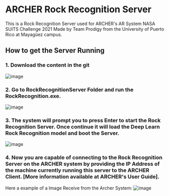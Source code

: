 # ARCHER Rock Recognition Server
This is a Rock Recognition Server used for ARCHER's AR System NASA SUITS Challenge 2021
Made by Team Prodigy from the University of Puerto Rico at Mayagüez campus.

## How to get the Server Running
### 1. Download the content in the git
![image](https://user-images.githubusercontent.com/47261571/114128479-70e7fe80-98ca-11eb-8f8e-176db5be3c81.png)

### 2. Go to RockRecognitionServer Folder and run the RockRecognition.exe.
![image](https://user-images.githubusercontent.com/47261571/114128326-1b135680-98ca-11eb-9a12-0acbdf139a03.png)

### 3. The system will prompt you to press Enter to start the Rock Recognition Server. Once continue it will load the Deep Learn Rock Recognition model and boot the Server.
![image](https://user-images.githubusercontent.com/47261571/114128620-c4f2e300-98ca-11eb-81ef-eb9e9ae7fb55.png)

### 4. Now you are capable of connecting to the Rock Recognition Server on the ARCHER system by providing the IP Address of the machine currently running this server to the ARCHER Client. [More information available at ARCHER's User Guide].
Here a example of a Image Receive from the Archer System:
![image](https://user-images.githubusercontent.com/47261571/114128841-4ea2b080-98cb-11eb-83d6-7ff4866331d8.png)

